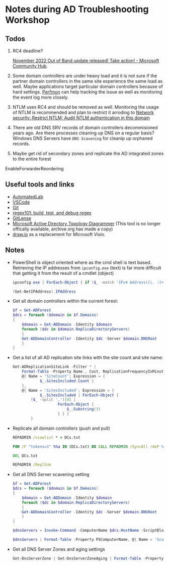 # Notes during AD Troubleshooting Workshop

## Todos

1. RC4 deadline?

    [November 2022 Out of Band update released! Take action! - Microsoft Community Hub](
    https://techcommunity.microsoft.com/t5/ask-the-directory-services-team/november-2022-out-of-band-update-released-take-action/bc-p/3700413/highlight/true).

1. Some domain controllers are under heavy load and it is not sure if the partner domain controllers in the same site experience the same load as well. Maybe applications target particular domain controllers because of hard settings. [Perfmon](https://learn.microsoft.com/de-de/windows-server/administration/windows-commands/perfmon) can help tracking the issue as well as monitoring the event log more closely.

1. NTLM uses RC4 and should be removed as well. Monitoring the usage of NTLM is recommended and plan to restrict it arroding to [Network security: Restrict NTLM: Audit NTLM authentication in this domain](https://learn.microsoft.com/en-us/windows/security/threat-protection/security-policy-settings/network-security-restrict-ntlm-audit-ntlm-authentication-in-this-domain)

1. There are old DNS SRV records of domain controllers decommisioned years ago. Are there processes cleaning up DNS on a regular basis? Windows DNS Servers have `DNS Scavening` for cleanip up orphaned records.

1. Maybe get rid of secondary zones and replicate the AD integrated zones to the entire forest

EnableForwarderReordering

## Useful tools and links

- [AutomatedLab](https://automatedlab.org/en/latest/)
- [VSCode](https://code.visualstudio.com/download)
- [Git](https://git-scm.com/downloads)
- [regex101: build, test, and debug regex](https://regex101.com/)
- [GitLense](https://marketplace.visualstudio.com/items?itemName=eamodio.gitlens)
- [Microsoft Active Directory Topology Diagrammer](http://web.archive.org/web/20200802184044/https://www.microsoft.com/en-us/download/confirmation.aspx?id=13380) (This tool is no longer offically available, archive.org has made a copy)
- [draw.io](https://www.drawio.com/) as a replacement for Microsoft Visio.

## Notes

- PowerShell is object oriented where as the cmd shell is text based. Retrieving the IP addresses from `ipconfig.exe` (text) is far more difficult that getting it from the result of a cmdlet (object)

    ```powershell
    ipconfig.exe | ForEach-Object { if ($_ -match 'IPv4 Address([\. :]+)(?<IpAddress>[\d\.]+)') { $Matches.IpAddress } }

    (Get-NetIPAddress).IPAddress
    ```

- Get all domain controllers within the current forest:

    ```powershell
    $f = Get-ADForest
    $dcs = foreach ($domain in $f.Domains)
    {
        $domain = Get-ADDomain -Identity $domain
        foreach ($dc in $domain.ReplicaDirectoryServers)
        {
        Get-ADDomainController -Identity $dc -Server $domain.DNSRoot
        }
    } 
    ```

- Get a list of all AD replication site links with the site count and site name:

    ```powershell
    Get-ADReplicationSiteLink -Filter * | 
        Format-Table -Property Name , Cost, ReplicationFrequencyInMinutes, 
        @{ Name = 'SiteCount'; Expression = { 
                $_.SitesIncluded.Count } 
        }, 
        @{ Name = 'SitesIncluded'; Expression = { 
                $_.SitesIncluded | ForEach-Object { 
            ($_ -split ',')[0] | 
                        ForEach-Object {
                            $_.Substring(3)
                        } } } 
            }
    ```

- Replicate all domain controllers (push and pull)

    ```cmd
    REPADMIN /viewlist * > DCs.txt

    FOR /F "tokens=3" %%a IN (DCs.txt) DO CALL REPADMIN /SyncAll /AeP %%a

    DEL DCs.txt

    REPADMIN /ReplSum
    ```

- Get all DNS Server scavening setting

    ```powershell
    $f = Get-ADForest
    $dcs = foreach ($domain in $f.Domains)
    {
        $domain = Get-ADDomain -Identity $domain
        foreach ($dc in $domain.ReplicaDirectoryServers)
        {
        Get-ADDomainController -Identity $dc -Server $domain.DNSRoot
        }
    }

    $dnsServers = Invoke-Command -ComputerName $dcs.HostName -ScriptBlock { Get-DnsServer }

    $dnsServers | Format-Table -Property PSComputerName, @{ Name = 'ScavengingInterval'; Expression = { $_.ServerScavenging.ScavengingInterval } }
    ```

- Get all DNS Server Zones and aging settings

    ```powershell
    Get-DnsServerZone | Get-DnsServerZoneAging | Format-Table -Property *
    ```
